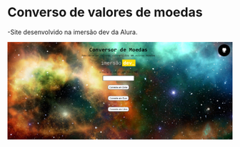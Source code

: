 # Converso de valores de moedas
-Site desenvolvido na imersão dev da Alura.

<img src="img/ConversorDeMoedas.png">